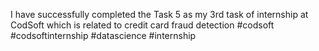 I have successfully completed the Task 5 as my 3rd task of internship at CodSoft 
which is related to credit card fraud detection
#codsoft #codsoftinternship #datascience #internship
